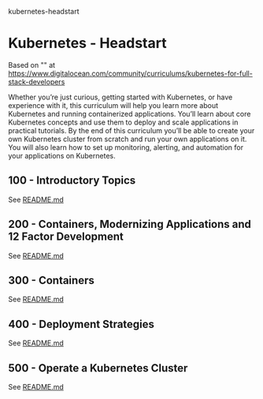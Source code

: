 kubernetes-headstart
# Kubernetes - Headstart

Based on "" at https://www.digitalocean.com/community/curriculums/kubernetes-for-full-stack-developers

Whether you’re just curious, getting started with Kubernetes, or have experience with it, this curriculum will help you learn more about Kubernetes and running containerized applications. You’ll learn about core Kubernetes concepts and use them to deploy and scale applications in practical tutorials. By the end of this curriculum you’ll be able to create your own Kubernetes cluster from scratch and run your own applications on it. You will also learn how to set up monitoring, alerting, and automation for your applications on Kubernetes.

## 100 - Introductory Topics

See [README.md](./100/README.md)

## 200 - Containers, Modernizing Applications and 12 Factor Development

See [README.md](./200/README.md)

## 300 - Containers

See [README.md](./300/README.md)

## 400 - Deployment Strategies

See [README.md](./400/README.md)

## 500 - Operate a Kubernetes Cluster

See [README.md](./500/README.md)
